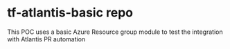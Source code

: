 # tf-atlantis-basic repo

This POC uses a basic Azure Resource group module to test the integration with Atlantis PR automation
